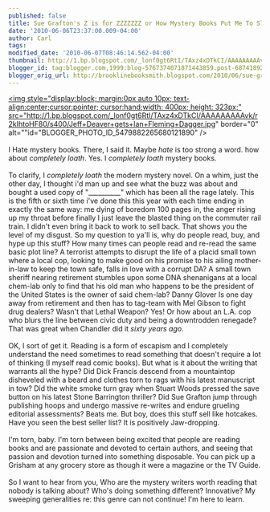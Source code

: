 ```yaml
---
published: false
title: Sue Grafton's Z is for ZZZZZZZ or How Mystery Books Put Me To Sleep
date: '2010-06-06T23:37:00.009-04:00'
author: Carl
tags: 
modified_date: '2010-06-07T08:46:14.562-04:00'
thumbnail: http://1.bp.blogspot.com/_lonf0gt6RtI/TAxz4xDTkCI/AAAAAAAAAvk/r2kIhtoHF80/s72-c/Jeff+Deaver+gets+Ian+Fleming+Dagger.jpg
blogger_id: tag:blogger.com,1999:blog-5767374071871443859.post-6874189239473673006
blogger_orig_url: http://brooklinebooksmith.blogspot.com/2010/06/sue-graftons-z-is-for-zzzzzzz-or-how.html
---
```


<a onblur="try {parent.deselectBloggerImageGracefully();} catch(e) {}" href="http://1.bp.blogspot.com/_lonf0gt6RtI/TAxz4xDTkCI/AAAAAAAAAvk/r2kIhtoHF80/s1600/Jeff+Deaver+gets+Ian+Fleming+Dagger.jpg"><img style="display:block; margin:0px auto 10px; text-align:center;cursor:pointer; cursor:hand;width: 400px; height: 323px;" src="http://1.bp.blogspot.com/_lonf0gt6RtI/TAxz4xDTkCI/AAAAAAAAAvk/r2kIhtoHF80/s400/Jeff+Deaver+gets+Ian+Fleming+Dagger.jpg" border="0" alt=""id="BLOGGER_PHOTO_ID_5479882265680121890" /></a><br /><br /> I Hate mystery books. There, I said it. Maybe <i>hate</i> is too strong a word. how about <i>completely loath</i>. Yes. I <i>completely loath</i> mystery books. <br /><br />To clarify, I <i>completely loath</i> the modern mystery novel. On a whim, just the other day, I thought i'd man up and see what the buzz was about and bought a used copy of "__________" which has been all the rage lately. This is the fifth or sixth time i've done this this year with each time ending in exactly the same way: me dying of boredom 100 pages in, the anger rising up my throat before finally I just leave the blasted thing on the  commuter rail train. I didn't even bring it back to work to sell back. That shows you the level of my disgust. So my question to ya'll is, why do people read, buy, and hype up this stuff? How many times can people read and re-read the same basic plot line? A terrorist attempts to disrupt the life of a placid small town where a local cop, looking to make good on his promise to his ailing mother-in-law to keep the town safe, falls in love with a corrupt DA? A small town sheriff nearing retirement stumbles upon some DNA shenanigans at a local chem-lab only to find that his old man who happens to be the president of the United States is the owner of said chem-lab?  Danny Glover Is one day away from retirement and then has to tag-team with Mel Gibson to fight drug dealers? Wasn't that Lethal Weapon? Yes! Or how about an L.A. cop who blurs the line between civic duty and being a downtrodden renegade? That was great when Chandler did it <i>sixty years ago</i>. <br /><br />OK, I sort of get it. Reading is a form of escapism and I completely understand the need sometimes to read something that doesn't require a lot of thinking (I myself read comic books). But what is it about the writing that warrants all the hype? Did Dick Francis descend from a mountaintop disheveled with a beard and clothes torn to rags with his latest manuscript in tow? Did the white smoke turn gray when Stuart Woods pressed the save button on his latest Stone Barrington thriller? Did Sue Grafton jump through publishing hoops and undergo massive re-writes and endure grueling editorial assessments? Beats me. But boy, does this stuff sell like hotcakes. Have you seen the best seller list? It is positively Jaw-dropping. <br /><br />I'm torn, baby. I'm torn between being excited that people are reading books and are passionate and devoted to certain authors, and seeing that passion and devotion turned into something disposable. You can pick up a Grisham at any grocery store as though it were a magazine or the TV Guide. <br /><br />So I want to hear from you, Who are the mystery writers worth reading that nobody is talking about? Who's doing something different?  Innovative? My sweeping generalities re: this genre can not continue! I'm here to learn.